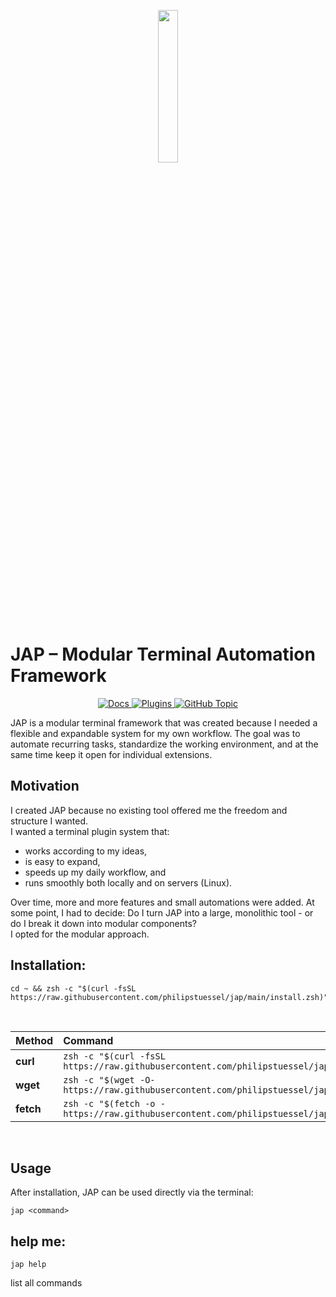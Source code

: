 <p align="center">
<img src="https://japzsh.com/plugin/images/jap-logo.png" width="25%" />
</p>

# JAP – Modular Terminal Automation Framework

<p align="center">
  <a href="https://japzsh.com/docs">
    <img src="https://img.shields.io/badge/📖%20Docs-japzsh.com/docs-blue?style=for-the-badge" alt="Docs">
  </a>
  <a href="https://japzsh.com/plugins/">
    <img src="https://img.shields.io/badge/🌐%20Plugins-japzsh.com/plugins-green?style=for-the-badge" alt="Plugins">
  </a>
  <a href="https://github.com/topics/japzsh">
    <img src="https://img.shields.io/badge/💻%20GitHub%20Topic-japzsh-blue?style=for-the-badge" alt="GitHub Topic">
  </a>
</p>

JAP is a modular terminal framework that was created because I needed a flexible and expandable system for my own workflow.
The goal was to automate recurring tasks, standardize the working environment, and at the same time keep it open for individual extensions.

## Motivation
I created JAP because no existing tool offered me the freedom and structure I wanted. \
I wanted a terminal plugin system that:
- works according to my ideas,
- is easy to expand,
- speeds up my daily workflow, and
- runs smoothly both locally and on servers (Linux).

Over time, more and more features and small automations were added.
At some point, I had to decide: Do I turn JAP into a large, monolithic tool - or do I break it down into modular components? \
I opted for the modular approach.

## Installation:

```shell
cd ~ && zsh -c "$(curl -fsSL https://raw.githubusercontent.com/philipstuessel/jap/main/install.zsh)"
```
</br>

| Method    | Command                                                                                           |
| :-------- | :------------------------------------------------------------------------------------------------ |
| **curl**  | `zsh -c "$(curl -fsSL https://raw.githubusercontent.com/philipstuessel/jap/main/install.zsh)"` |
| **wget**  | `zsh -c "$(wget -O- https://raw.githubusercontent.com/philipstuessel/jap/main/install.zsh)"`   |
| **fetch** | `zsh -c "$(fetch -o -https://raw.githubusercontent.com/philipstuessel/jap/main/install.zsh)"` |

</br>

## Usage
After installation, JAP can be used directly via the terminal:
```shell
jap <command>
```

## help me:
```shell
jap help
```
list all commands
